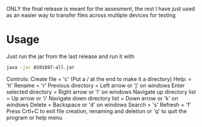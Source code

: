 ONLY the final release is meant for the assesment, the rest I have just used as an easier way to transfer files across multiple devices for testing

# Usage  
Just run the jar from the last release and run it with  

```bash
java -jar AS91897-all.jar
```
Controls:
Create file = 'c' (Put a / at the end to make it a directory)
Help: = 'h'
Rename = 'r'
Previous directory = Left arrow or 'j' on windows
Enter selected directory = Right arrow or 'l' on windows
Navigate up directory list = Up arrow or 'i'
Navigate down directory list = Down arrow or 'k' on windows
Delete = Backspace or 'd' on windows
Search = 's'
Refresh = 'f'
Press Crtl+C to exit file creation, renaming and deletion or 'q' to quit the program or help menu

